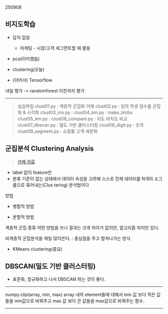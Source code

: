 250908


## 비지도학습
- 답지 없응
	- 마케팅 - 시장/고객 세그먼트할 때 활용

- pca(이미했음)
- clustering(오늘)
- (이어서) Tensorflow

내일 평가 -> randomforest 이전까지 평가

---

>실습파일
>clust01.py : 계층적 군집화 이해
>clust02.py : 임의 학생 점수를 군집화 & 시각화
>clust03_iris.py : 
>clust04_km.py : make_blobs
>clust05_km.py : 
>clust06_compare.py : 지도 비지도 비교
>clust07_dbscan.py : 밀도 기반 클러스터링
>clust08_digit.py : 숫자
>clust09_segment.py : 쇼핑몰 고객 세분화

## 군집분석 Clustering Analysis
>[카페 자료](https://cafe.daum.net/flowlife/SBU0/53?svc=toprank)

- label 없이 feature만 
- 분류 기준이 없는 상태에서 데이터 속성을 고려해 스스로 전체 데이터를 N개의 소그룹으로 묶어내는(Clus
tering) 분석법이다

방법
- 병합적 방법

- 분할적 방법

계층적 군집 종류 어떤 방법을 쓰나 결과는 크게 차이가 없지만, 알고리즘 차이만 있다.

비계층적 군집분석을 제일 많이쓴다. : 중심점을 주고 합쳐나가는 방식
- KMeans clustering(중요)


## DBSCAN(밀도 기반 클러스터링)

- 표준화, 정규화하고 나서 DBSCAN 하는 것이 좋다.



---

numpy.clip(array, min, max)
    array 내의 element들에 대해서
    min 값 보다 작은 값들을 min값으로 바꿔주고
    max 값 보다 큰 값들을 max값으로 바꿔주는 함수.

---